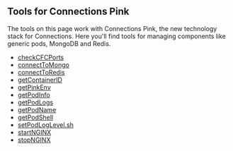 ## Tools for Connections Pink

The tools on this page work with Connections Pink, the new technology stack for Connections. Here you'll find tools
for managing components like generic pods, MongoDB and Redis.

- [checkCFCPorts](checkCFCPorts.md)
- [connectToMongo](connectToMongo.md)
- [connectToRedis](connectToRedis.md)
- [getContainerID](getContainerID.md)
- [getPinkEnv](getPinkEnv.md)
- [getPodInfo](getPodInfo.md)
- [getPodLogs](getPodLogs.md)
- [getPodName](getPodName.md)
- [getPodShell](getPodShell.md)
- [setPodLogLevel.sh](setPodLogLevel.md)
- [startNGINX](startNGINX.md)
- [stopNGINX](stopNGINX.md)